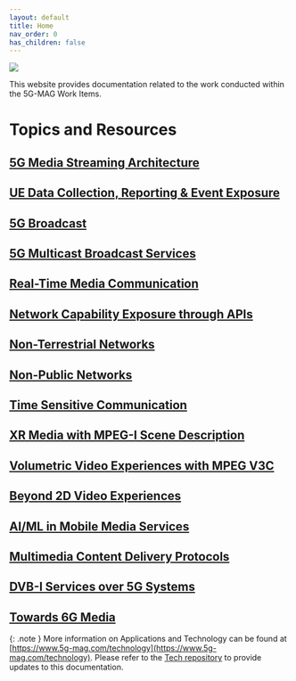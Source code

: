 ```yaml
---
layout: default
title: Home
nav_order: 0
has_children: false
---
```


<img src="https://5g-mag.github.io/Tech/assets/images/Banner_Tech.png" /> 

This website provides documentation related to the work conducted within the 5G-MAG Work Items.

# Topics and Resources

## [5G Media Streaming Architecture](./pages/5g-media-streaming.html)

## [UE Data Collection, Reporting & Event Exposure](./pages/data-collection-event-exposure.html)

## [5G Broadcast](./pages/lte-based-5g-broadcast.html)

## [5G Multicast Broadcast Services](./pages/5g-multicast-broadcast-services.html)

## [Real-Time Media Communication](./pages/rtc.html)

## [Network Capability Exposure through APIs](./pages/network_apis.html)

## [Non-Terrestrial Networks](./pages/ntn.html)

## [Non-Public Networks](./pages/npn.html)

## [Time Sensitive Communication](./Tech/pages/tsc.html)

## [XR Media with MPEG-I Scene Description](./Tech/pages/xr.html)

## [Volumetric Video Experiences with MPEG V3C](./pages/volumetric-video.html)

## [Beyond 2D Video Experiences](./pages/beyond2d.html)

## [AI/ML in Mobile Media Services](./pages/aiml.html)

## [Multimedia Content Delivery Protocols](./pages/multimedia-content-delivery.html)

## [DVB-I Services over 5G Systems](./pages/dvb-i-5g.html)

## [Towards 6G Media](./pages/6g.html)

{: .note }
More information on Applications and Technology can be found at [https://www.5g-mag.com/technology](https://www.5g-mag.com/technology).
Please refer to the [Tech repository](https://github.com/5G-MAG/Tech/tree/main/pages) to provide updates to this documentation.
